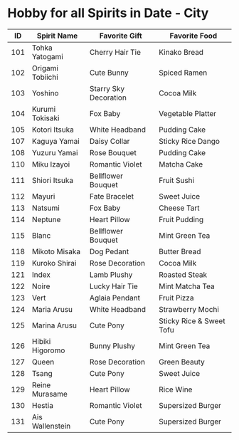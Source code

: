 # Hobby for all Spirits in Date - City

| ID  | Spirit Name      | Favorite Gift         | Favorite Food            |
| --- | ---------------- | --------------------- | ------------------------ |
| 101 | Tohka Yatogami   | Cherry Hair Tie       | Kinako Bread             |
| 102 | Origami Tobiichi | Cute Bunny            | Spiced Ramen             |
| 103 | Yoshino          | Starry Sky Decoration | Cocoa Milk               |
| 104 | Kurumi Tokisaki  | Fox Baby              | Vegetable Platter        |
| 105 | Kotori Itsuka    | White Headband        | Pudding Cake             |
| 107 | Kaguya Yamai     | Daisy Collar          | Sticky Rice Dango        |
| 108 | Yuzuru Yamai     | Rose Bouquet          | Pudding Cake             |
| 110 | Miku Izayoi      | Romantic Violet       | Matcha Cake              |
| 111 | Shiori Itsuka    | Bellflower Bouquet    | Fruit Sushi              |
| 112 | Mayuri           | Fate Bracelet         | Sweet Juice              |
| 113 | Natsumi          | Fox Baby              | Cheese Tart              |
| 114 | Neptune          | Heart Pillow          | Fruit Pudding            |
| 115 | Blanc            | Bellflower Bouquet    | Mint Green Tea           |
| 118 | Mikoto Misaka    | Dog Pedant            | Butter Bread             |
| 119 | Kuroko Shirai    | Rose Decoration       | Cocoa Milk               |
| 121 | Index            | Lamb Plushy           | Roasted Steak            |
| 122 | Noire            | Lucky Hair Tie        | Mint Matcha Tea          |
| 123 | Vert             | Aglaia Pendant        | Fruit Pizza              |
| 124 | Maria Arusu      | White Headband        | Strawberry Mochi         |
| 125 | Marina Arusu     | Cute Pony             | Sticky Rice & Sweet Tofu |
| 126 | Hibiki Higoromo  | Bunny Plushy          | Mint Green Tea           |
| 127 | Queen            | Rose Decoration       | Green Beauty             |
| 128 | Tsang            | Cute Pony             | Sweet Juice              |
| 129 | Reine Murasame   | Heart Pillow          | Rice Wine                |
| 130 | Hestia           | Romantic Violet       | Supersized Burger        |
| 131 | Ais Wallenstein  | Cute Pony             | Supersized Burger        |

